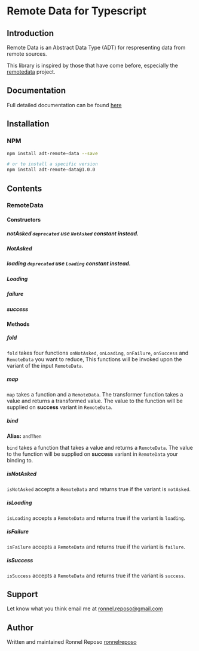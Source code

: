 # Remote Data for Typescript

## Introduction

Remote Data is an Abstract Data Type (ADT) for respresenting data from remote sources.

This library is inspired by those that have come before, especially the [remotedata](https://github.com/krisajenkins/remotedata) project.

## Documentation

Full detailed documentation can be found [here](https://github.com/ronnelreposo/adt-remote-data/blob/master/README.md)

## Installation

### NPM

```bash
npm install adt-remote-data --save

# or to install a specific version
npm install adt-remote-data@1.0.0
```

## Contents

### RemoteData

#### Constructors

##### notAsked `deprecated` use `NotAsked` constant instead.
##### NotAsked
##### loading `deprecated` use `Loading` constant instead.
##### Loading
##### failure
##### success

#### Methods

##### fold
`fold` takes four functions `onNotAsked`, `onLoading`, `onFailure`, `onSuccess` and `RemoteData` you want to reduce, This functions will be invoked upon the variant of the input `RemoteData`.

##### map
`map` takes a function and a `RemoteData`. The transformer function takes a value and returns a transformed value. The value to the function will be supplied on **success** variant in `RemoteData`.

##### bind
**Alias:** `andThen`

`bind` takes a function that takes a value and returns a `RemoteData`. The value to the function will be supplied on **success** variant in `RemoteData` your binding to.

##### isNotAsked
`isNotAsked` accepts a `RemoteData` and returns true if the variant is `notAsked`.

##### isLoading
`isLoading` accepts a `RemoteData` and returns true if the variant is `loading`.

##### isFailure
`isFailure` accepts a `RemoteData` and returns true if the variant is `failure`.

##### isSuccess
`isSuccess` accepts a `RemoteData` and returns true if the variant is `success`.

## Support
Let know what you think email me at ronnel.reposo@gmail.com

## Author
Written and maintained Ronnel Reposo [ronnelreposo](https://github.com/ronnelreposo)
